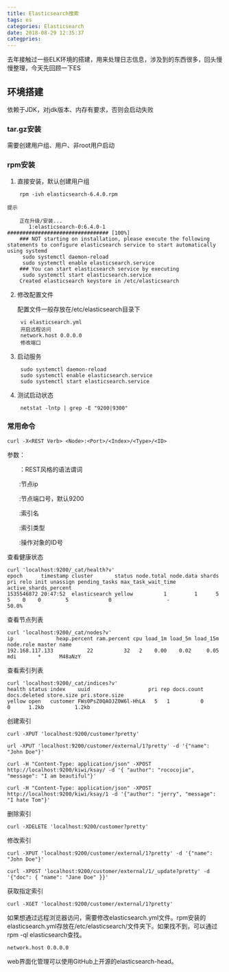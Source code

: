 ```yaml
---
title: Elasticsearch搜索
tags: es
categories: Elasticsearch
date: 2018-08-29 12:35:37
categpries:
---
```


去年接触过一些ELK环境的搭建，用来处理日志信息，涉及到的东西很多，回头慢慢整理，今天先回顾一下ES

<!-- more -->
## 环境搭建 ##

依赖于JDK，对jdk版本、内存有要求，否则会启动失败

### tar.gz安装 ###
需要创建用户组、用户、非root用户启动

### rpm安装 ###

1. 直接安装，默认创建用户组
```
	rpm -ivh elasticsearch-6.4.0.rpm
```
	提示

		正在升级/安装...
		   1:elasticsearch-0:6.4.0-1          ################################# [100%]
		### NOT starting on installation, please execute the following statements to configure elasticsearch service to start automatically using systemd
		 sudo systemctl daemon-reload
		 sudo systemctl enable elasticsearch.service
		### You can start elasticsearch service by executing
		 sudo systemctl start elasticsearch.service
		Created elasticsearch keystore in /etc/elasticsearch

2. 修改配置文件

	配置文件一般存放在/etc/elasticsearch目录下

		vi elasticsearch.yml
		开启远程访问
		network.host 0.0.0.0
		修改端口
		
	

3. 启动服务

		sudo systemctl daemon-reload
		sudo systemctl enable elasticsearch.service
		sudo systemctl start elasticsearch.service

	
4. 测试启动状态
	
		netstat -lntp | grep -E "9200|9300"

### 常用命令 ###

	curl -X<REST Verb> <Node>:<Port>/<Index>/<Type>/<ID>

参数：

　　<REST Verb>：REST风格的语法谓词

　　<Node>:节点ip

　　<port>:节点端口号，默认9200

　　<Index>:索引名

　　<Type>:索引类型

　　<ID>:操作对象的ID号

查看健康状态

	curl 'localhost:9200/_cat/health?v'
	epoch      timestamp cluster       status node.total node.data shards pri relo init unassign pending_tasks max_task_wait_time active_shards_percent
	1535546872 20:47:52  elasticsearch yellow          1         1      5   5    0    0        5             0                  -                 50.0%

查看节点列表

	curl 'localhost:9200/_cat/nodes?v'
	ip              heap.percent ram.percent cpu load_1m load_5m load_15m node.role master name
	192.168.117.133           22          32   2    0.00    0.02     0.05 mdi       *      M48aNzY


查看索引列表

	curl 'localhost:9200/_cat/indices?v'
	health status index    uuid                   pri rep docs.count docs.deleted store.size pri.store.size
	yellow open   customer FWs0PsZ0QAOJZ0W6l-HhLA   5   1          0            0      1.2kb          1.2kb

创建索引

	curl -XPUT 'localhost:9200/customer?pretty'

  	url -XPUT 'localhost:9200/customer/external/1?pretty' -d '{"name": "John Doe"}' 
	
	curl -H "Content-Type: application/json" -XPOST http://localhost:9200/kiwi/ksay/ -d '{ "author": "rococojie", "message": "I am beautiful"}'

	curl -H "Content-Type: application/json" -XPOST http://localhost:9200/kiwi/ksay/1 -d '{"author": "jerry", "message": "I hate Tom"}'

删除索引

	curl -XDELETE 'localhost:9200/customer?pretty'

修改索引

	curl -XPUT 'localhost:9200/customer/external/1?pretty' -d '{"name": "John Doe"}'

	curl -XPOST 'localhost:9200/customer/external/1/_update?pretty' -d '{"doc": { "name": "Jane Doe" }}'

获取指定索引

	curl -XGET 'localhost:9200/customer/external/1?pretty'


如果想通过远程浏览器访问，需要修改elasticsearch.yml文件。rpm安装的elasticsearch.yml存放在/etc/elasticsearch/文件夹下。如果找不到，可以通过rpm -ql elasticsearch查找。

	network.host 0.0.0.0


web界面化管理可以使用GitHub上开源的elasticsearch-head。